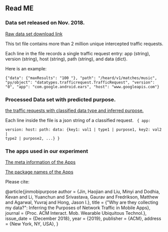 ## Read ME


### Data set released on Nov. 2018.

[Raw data set download link](https://cmu.box.com/s/uwx90gwknygclykcp3k0gaphkd0f24p8)

This txt file contains more than 2 million unique intercepted traffic requests. 

Each line in the file records a single traffic request entry: app (string), version (string), host (string), path (string), and data (dict). 

Here is an example:

```
{"data": {"maxResults": "100 "}, "path": "/heard/v1/matches/music", "py/object": "datatypes.trafficrequest.TrafficRequest", "version": "0", "app": "com.google.android.ears", "host": "www.googleapis.com"}
```

### Processed Data set with predicted purpose.

[the traffic requests with classified data type and inferred purpose.](https://cmu.box.com/s/tlnsk6blcs6hp25cww8nogp70w1uzn9m)

Each line inside the file is a json string of a classified request.
<code>
{ app:  
version: 
host:
path:
data: {key1: val1 | type1 | purpose1, key2: val2 | type2 | purpose2, ...}
}
</code>


### The apps used in our experiment

[The meta information of the Apps](https://cmu.box.com/s/gdt6ccpi6rbq57mdywv5uzanermia7lw)

[The package names of the Apps](https://cmu.box.com/s/y389k63nh2m3me7egn0xhtwy4idjcn0o)

Please cite: 

@article{jinmobipurpose
 author = {Jin, Haojian and Liu, Minyi and Dodhia, Kevan and Li, Yuanchun and Srivastava, Gaurav and Fredrikson, Matthew and Agarwal, Yuvraj and Hong, Jason I.},
 title = {"Why are they collecting my data?": Inferring the Purposes of Network Traffic in Mobile Apps},
 journal = {Proc. ACM Interact. Mob. Wearable Ubiquitous Technol.},
 issue_date = {December 2018},
 year = {2019},
 publisher = {ACM},
 address = {New York, NY, USA},
}